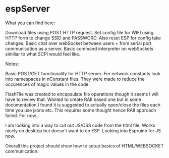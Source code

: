# espServer

What you can find here:

Download files using POST HTTP request.
Set config file for WIFI using HTTP form to change SSID and PASSWORD. Also reset ESP for config take changes.
Basic chat over webSocket between users + from serial port communication as a server.
Basic command interpreter on webSockets similiar to what SCPI would feel like.

Notes:

Basic POST/GET functionality for HTTP server. For network constants look into namespaces in nConstant files. They were made to reduce the occurences of magic values in the code.

FlashFile was created to encapsulate file operations though it seems I will have to review that. Wanted to create RAII based one but in some documentation I found it is suggested to actually open/close the files each time you use jsons etc. This requires some thought hence RAII approach failed. For now...

I am looking into a way to cut out JS/CSS code from the html file. Works nicely on desktop but doesn't want to on ESP. Looking into Espruino for JS now.

Overall this project should show how to setup basics of HTML/WEBSOCKET communication.
